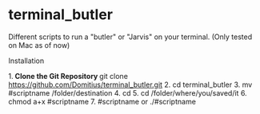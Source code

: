 # terminal_butler
Different scripts to run a "butler" or "Jarvis" on your terminal.
(Only tested on Mac as of now)

Installation

1.<b> Clone the Git Repository </b>
    git clone https://github.com/Domitius/terminal_butler.git
2. cd terminal_butler
3. mv #scriptname /folder/destination
4. cd
5. cd /folder/where/you/saved/it
6. chmod a+x #scriptname
7. #scriptname or ./#scriptname
